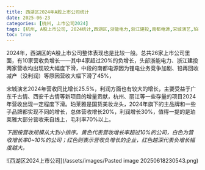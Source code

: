 ```yaml
---
title: 西湖区2024年A股上市公司统计
date: 2025-06-23
categories: [杭州, 上市公司2024]
tags: [杭州, A股上市公司, 2024统计,西湖区,浙能电力,浙江建投,南都电源,宋城演艺,珀莱雅]     # TAG names should always be lowercase
toc: true
---
```


2024年，西湖区的A股上市公司整体表现也是比较一般。总共26家上市公司里面，有10家营收负增长——其中4家超过20%的负增长，头部浙能电力、浙江建投两家营收均出现较大幅度下滑，中段的南都电源因为锂电业务竞争加剧、铅再回收减产（没利润）等原因营收大幅下滑了45%，

宋城演艺2024年营收同比增长25.5%，利润方面也有较大的增长，主要受益于广东千古情、西安千古情等新项目的增量贡献，杭州、丽江等一些存量的项目2024年营收出现一定程度下滑。珀莱雅是国货美妆龙头，2024年旗下的主品牌和一些子品牌都实现不同的增长，总体营收增长20%，利润增长30%，值得一提的是珀莱雅大部分营收来自线上，毛利率70%以上。

*下图按营收规模从大到小排序。黄色代表营收增长率超过10%的公司，白色为营收增长率0~10%的公司；红色则表示营收负增长的企业，红色越深代表负增长幅度越大。*


![西湖区2024上市公司](/assets/images/Pasted image 20250618230543.png)
